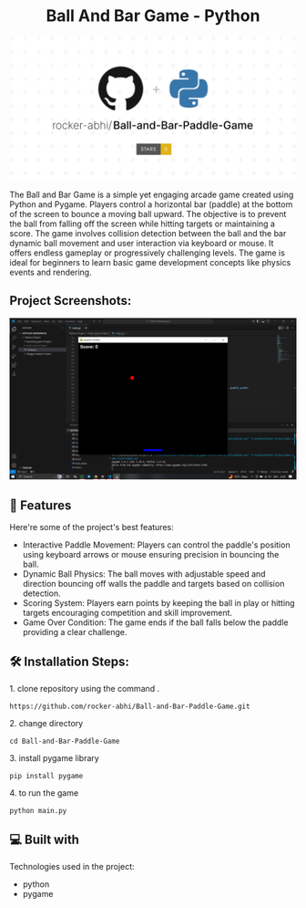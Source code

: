<h1 align="center" id="title">Ball And Bar Game - Python</h1>

<p align="center"><img src="./screenshot/b-b.svg" alt="project-image"></p>

<p id="description">The Ball and Bar Game is a simple yet engaging arcade game created using Python and Pygame. Players control a horizontal bar (paddle) at the bottom of the screen to bounce a moving ball upward. The objective is to prevent the ball from falling off the screen while hitting targets or maintaining a score. The game involves collision detection between the ball and the bar dynamic ball movement and user interaction via keyboard or mouse. It offers endless gameplay or progressively challenging levels. The game is ideal for beginners to learn basic game development concepts like physics events and rendering.</p>

<h2>Project Screenshots:</h2>

<img src="screenshot/s-1.png" alt="project-screenshot" >

  
  
<h2>🧐 Features</h2>

Here're some of the project's best features:

*   Interactive Paddle Movement: Players can control the paddle's position using keyboard arrows or mouse ensuring precision in bouncing the ball.
*   Dynamic Ball Physics: The ball moves with adjustable speed and direction bouncing off walls the paddle and targets based on collision detection.
*   Scoring System: Players earn points by keeping the ball in play or hitting targets encouraging competition and skill improvement.
*   Game Over Condition: The game ends if the ball falls below the paddle providing a clear challenge.

<h2>🛠️ Installation Steps:</h2>

<p>1. clone repository using the command .</p>

```
https://github.com/rocker-abhi/Ball-and-Bar-Paddle-Game.git
```

<p>2. change directory</p>

```
cd Ball-and-Bar-Paddle-Game
```

<p>3. install pygame library</p>

```
pip install pygame
```

<p>4. to run the game</p>

```
python main.py
```

  
  
<h2>💻 Built with</h2>

Technologies used in the project:

*   python
*   pygame
